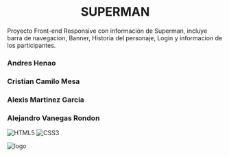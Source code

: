 <center> <h1>SUPERMAN</h1> </center>

Proyecto Front-end Responsive con información de Superman, incluye barra de navegacion, Banner, Historia del personaje, Login y informacion de los participantes.


### Andres Henao
### Cristian Camilo Mesa 
### Alexis Martinez Garcia
### Alejandro Vanegas Rondon

![HTML5](https://img.shields.io/badge/html5-%23E34F26.svg?style=for-the-badge&logo=html5&logoColor=white)
![CSS3](https://img.shields.io/badge/css3-%231572B6.svg?style=for-the-badge&logo=css3&logoColor=white)

![logo](https://firebasestorage.googleapis.com/v0/b/proyecto1cesdeja.appspot.com/o/superman_.png?alt=media&token=b1e08266-3b7d-4975-af2a-e6bdf94f6b8f)
